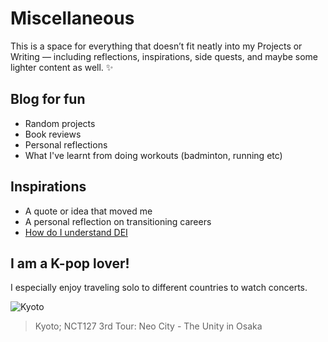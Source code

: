 
# Miscellaneous

This is a space for everything that doesn’t fit neatly into my Projects or Writing — including reflections, inspirations, side quests, and maybe some lighter content as well. ✨

## Blog for fun
- Random projects
- Book reviews
- Personal reflections
- What I've learnt from doing workouts (badminton, running etc)

## Inspirations
- A quote or idea that moved me
- A personal reflection on transitioning careers
- [How do I understand DEI](inspirations/DEI.md)
 
## I am a K-pop lover!
I especially enjoy traveling solo to different countries to watch concerts.  

![Kyoto](images/Kyoto1.jpg)
> Kyoto; NCT127 3rd Tour: Neo City - The Unity in Osaka
